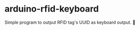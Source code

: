 # arduino-rfid-keyboard
Simple program to output RFID tag's UUID as keyboard output. :crystal_ball:
